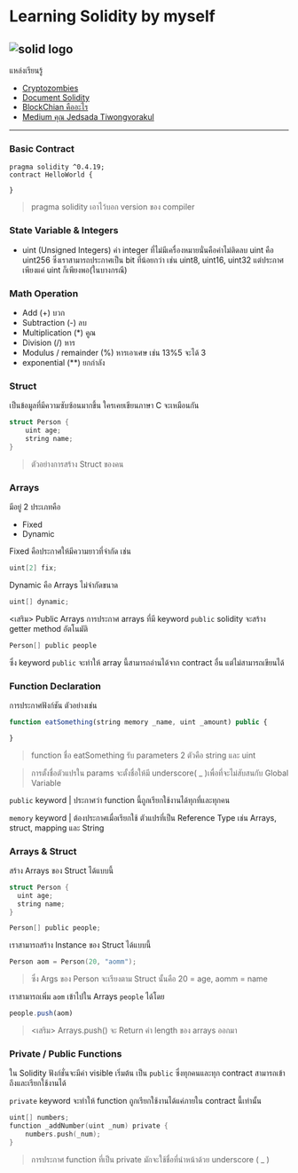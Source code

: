 # Learning Solidity by myself

![solid logo](https://media-exp3.licdn.com/dms/image/C4D12AQHrjWDa4m4ILw/article-cover_image-shrink_720_1280/0/1523961294826?e=1631145600&v=beta&t=crxhQm5R8GpQAbclLKqD-PdYPShk2XYDDWfLEu6e9fk)
---
<!-- 
## Content
* แหล่งเรียนรู้
--- -->
แหล่งเรียนรู้
* [Cryptozombies](https://cryptozombies.io/)
* [Document Solidity](https://docs.soliditylang.org/en/v0.8.6/)
* [BlockChian คืออะไร](https://nuuneoi.com/blog/blog.php?read_id=900)
* [Medium คุณ Jedsada Tiwongvorakul](https://medium.com/20scoops-cnx/%E0%B8%A1%E0%B8%B2%E0%B8%A3%E0%B8%B9%E0%B9%89%E0%B8%88%E0%B8%B1%E0%B8%81%E0%B8%81%E0%B8%B1%E0%B8%9A-solidity-%E0%B8%82%E0%B8%B1%E0%B9%89%E0%B8%99%E0%B8%9E%E0%B8%B7%E0%B9%89%E0%B8%99%E0%B8%90%E0%B8%B2%E0%B8%99%E0%B8%81%E0%B8%B1%E0%B8%99-6f713b3fb64)
---
### Basic Contract

```
pragma solidity ^0.4.19; 
contract HelloWorld {

}
```
> pragma solidity เอาไว้บอก version ของ compiler

### State Variable & Integers
- uint (Unsigned Integers) ค่า integer ที่ไม่มีเครื่องหมายนั่นคือค่าไม่ติดลบ uint คือ uint256 ซึ่งเราสามารถประกาศเป็น bit ที่น้อยกว่า เช่น uint8, uint16, uint32 แต่ประกาศเพียงแค่ uint ก็เพียงพอ(ในบางกรณี)


### Math Operation
- Add (+) บวก
- Subtraction (-) ลบ
- Multiplication (*) คูณ
- Division (/) หาร
- Modulus / remainder (%) หารเอาเศษ เช่น 13%5 จะได้ 3
- exponential (**) ยกกำลัง

### Struct
เป็นข้อมูลที่มีความซับซ้อนมากขึ้น ใครเคยเขียนภาษา C จะเหมือนกัน

```c
struct Person {
    uint age;
    string name;
}
```
>ตัวอย่างการสร้าง Struct ของคน

### Arrays
มีอยู่ 2 ประเภทคือ 
- Fixed 
- Dynamic

Fixed คือประกาศให้มีความยาวที่จำกัด เช่น
```c
uint[2] fix;
```

Dynamic คือ Arrays ไม่จำกัดขนาด
```c
uint[] dynamic;
```

<เสริม> Public Arrays
การประกาศ arrays ที่มี keyword `public` solidity จะสร้าง getter method อัตโนมัติ

```c
Person[] public people
```
ซึ่ง keyword `public` จะทำให้ array นี้สามารถอ่านได้จาก contract อื่น แต่ไม่สามารถเขียนได้

### Function Declaration
 การประกาศฟังก์ชัน ตัวอย่างเช่น
```js
function eatSomething(string memory _name, uint _amount) public {

}
```
> function ชื่อ eatSomething รับ parameters 2 ตัวคือ string และ uint

>การตั้งชื่อตัวแปรใน params จะตั้งชื่อให้มี underscore( _ )เพื่อที่จะไม่สับสนกับ Global Variable 

`public` keyword | ประกาศว่า function นี้ถูกเรียกใช้งานได้ทุกที่และทุกคน

`memory` keyword | ต้องประกาศเมื่อเรียกใช้ ตัวแปรที่เป็น Reference Type เช่น Arrays, struct, mapping และ String


### Arrays & Struct
สร้าง Arrays ของ Struct ได้แบบนี้

```c
struct Person {
  uint age;
  string name;
}

Person[] public people;
```
เราสามารถสร้าง Instance ของ Struct ได้แบบนี้

```c
Person aom = Person(20, "aomm");
```

> ซึ่ง Args ของ Person จะเรียงตาม Struct นั้นคือ 20 = age, aomm = name

เราสามารถเพิ่ม `aom` เข้าไปใน Arrays `people` ได้โดย
```js
people.push(aom) 
``` 
><เสริม> Arrays.push() จะ Return ค่า length ของ arrays ออกมา

### Private / Public Functions
ใน Solidity ฟังก์ชั่นจะมีค่า visible เริ่มต้น เป็น `public` ซึ่งทุกคนและทุก contract สามารถเข้าถึงและเรียกใช้งานได้

`private` keyword จะทำให้ function ถูกเรียกใช้งานได้แค่ภายใน contract นี้เท่านั้น

```c
uint[] numbers;
function _addNumber(uint _num) private {
    numbers.push(_num);
}
```
>การประกาศ function ที่เป็น private มักจะใช้ชื่อที่นำหน้าด้วย underscore ( _ )
